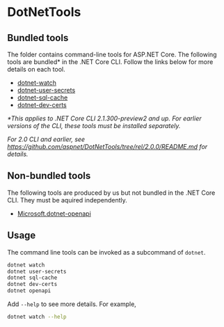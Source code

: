 # DotNetTools

## Bundled tools

The folder contains command-line tools for ASP.NET Core. The following tools are bundled* in the .NET Core CLI. Follow the links below for more details on each tool.

- [dotnet-watch](dotnet-watch/README.md)
- [dotnet-user-secrets](dotnet-user-secrets/README.md)
- [dotnet-sql-cache](dotnet-sql-cache/README.md)
- [dotnet-dev-certs](dotnet-dev-certs/README.md)

*\*This applies to .NET Core CLI 2.1.300-preview2 and up. For earlier versions of the CLI, these tools must be installed separately.*

*For 2.0 CLI and earlier, see <https://github.com/aspnet/DotNetTools/tree/rel/2.0.0/README.md> for details.*

## Non-bundled tools

The following tools are produced by us but not bundled in the .NET Core CLI. They must be aquired independently.

- [Microsoft.dotnet-openapi](Microsoft.dotnet-openapi/README.md)

## Usage

The command line tools can be invoked as a subcommand of `dotnet`.

```sh
dotnet watch
dotnet user-secrets
dotnet sql-cache
dotnet dev-certs
dotnet openapi
```

Add `--help` to see more details. For example,

```sh
dotnet watch --help
```
